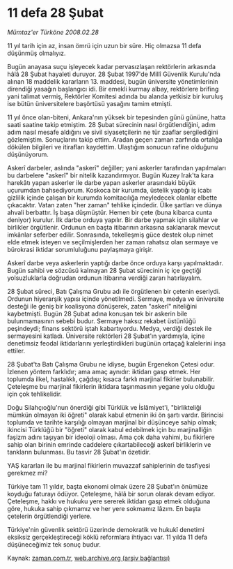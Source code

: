 # 11 defa 28 Şubat

*Mümtaz'er Türköne 2008.02.28*

<tr><td class="metin" colspan="2" style="padding-top: 20px; padding-left: 5px; padding-right: 10px;">11 yıl tarih için az, insan ömrü için uzun bir süre. Hiç olmazsa 11 defa düşünmüş olmalıyız.</td></tr><tr><td class="metin" colspan="2" style="padding-top: 20px; padding-left: 5px; padding-right: 10px;"><p>Bugün anayasa suçu işleyecek kadar pervasızlaşan rektörlerin arkasında hâlâ 28 Şubat hayaleti duruyor. 28 Şubat 1997'de Millî Güvenlik Kurulu'nda alınan 18 maddelik kararların 13. maddesi, bugün üniversite yönetimlerinin direndiği yasağın başlangıcı idi. Bir emekli kurmay albay, rektörlere brifing yani talimat vermiş, Rektörler Komitesi adında bu alanda yetkisiz bir kuruluş ise bütün üniversitelere başörtüsü yasağını tamim etmişti. 
<p>11 yıl önce olan-biteni, Ankara'nın yüksek bir tepesinden günü gününe, hatta saati saatine takip etmiştim. 28 Şubat sürecinin nasıl örgütlendiğini, adım adım nasıl mesafe aldığını ve sivil siyasetçilerin ne tür zaaflar sergilediğini gözlemiştim. Sonuçlarını takip ettim. Aradan geçen zaman zarfında ortalığa dökülen bilgileri ve itirafları kaydettim. Ulaştığım sonucun rafine olduğunu düşünüyorum.
<p>Askerî darbeler, aslında "askerî" değiller; yani askerler tarafından yapılmaları bu darbelere "askerî" bir nitelik kazandırmıyor. Bugün Kuzey Irak'ta kara harekâtı yapan askerler ile darbe yapan askerler arasındaki büyük uçurumdan bahsediyorum. Koskoca bir kurumda, üstelik yaptığı iş icabı gizlilik içinde çalışan bir kurumda komitacılığa meyledecek olanlar elbette çıkacaktır. Vatan zaten "her zaman" tehlike içindedir. Ülke şartları ve dünya ahvali berbattır. İş başa düşmüştür. Hemen bir çete (buna kibarca cunta deniyor) kurulur. İlk darbe orduya yapılır. Bir darbe yapmak için silahlar ve birlikler örgütlenir. Ordunun en başta itibarının arkasına saklanarak mevcut imkânlar seferber edilir. Sonrasında, tekelleşmiş güce destek olup nimet elde etmek isteyen ve seçilmişlerden her zaman rahatsız olan sermaye ve bürokrasi iktidar sorumluluğunu paylaşmaya girişir.
<p>Askerî darbe veya askerlerin yaptığı darbe önce orduya karşı yapılmaktadır. Bugün sahibi ve sözcüsü kalmayan 28 Şubat sürecinin iç içe geçtiği yolsuzluklarla doğrudan ordunun itibarına verdiği zararı hatırlayalım.
<p>28 Şubat süreci, Batı Çalışma Grubu adı ile örgütlenen bir çetenin eseriydi. Ordunun hiyerarşik yapısı içinde yönetilmedi. Sermaye, medya ve üniversite desteği ile geniş bir koalisyona dönüşerek, zaten "askerî" niteliğini kaybetmişti. Bugün 28 Şubat adına konuşan tek bir askerin bile bulunmamasının sebebi budur. Sermaye haksız rekabet üstünlüğü peşindeydi; finans sektörü iştah kabartıyordu. Medya, verdiği destek ile sermayesini katladı. Üniversite rektörleri 28 Şubat'ın yardımıyla, içine denetimsiz feodal iktidarlarını yerleştirdikleri bugünün ortaçağ kalelerini inşa ettiler.
<p>28 Şubat'ta Batı Çalışma Grubu ne idiyse, bugün Ergenekon Çetesi odur. İzlenen yöntem farklıdır; ama amaç aynıdır: iktidarı gasp etmek. Her toplumda ilkel, hastalıklı, çağdışı; kısaca farklı marjinal fikirler bulunabilir. Çeteleşme bu marjinal fikirlerin iktidara taşınmasının yegane yolu olduğu için çok tehlikelidir.
<p>Doğu Silahçıoğlu'nun önerdiği gibi Türklük ve İslâmiyet'i, "birlikteliği mümkün olmayan iki öğreti" olarak kabul etmenin iki ön şartı vardır. Birincisi toplumda ve tarihte karşılığı olmayan marjinal bir düşünceye sahip olmak; ikincisi Türklüğü bir "öğreti" olarak kabul edebilmek için bu marjinalliğin faşizm adını taşıyan bir ideoloji olması. Ama çok daha vahimi, bu fikirlere sahip olan birinin emrinde caddelere çıkartabileceği askerî birliklerin ve tankların bulunması. Bu tasvir 28 Şubat'ın özetidir. 
<p>YAŞ kararları ile bu marjinal fikirlerin muvazzaf sahiplerinin de tasfiyesi gerekmez mi?
<p>Türkiye tam 11 yıldır, başta ekonomi olmak üzere 28 Şubat'ın önümüze koyduğu faturayı ödüyor. Çeteleşme, hâlâ bir sorun olarak devam ediyor. Çeteleşme, hakkı ve hukuku yere sererek iktidarı gasp etmek olduğuna göre, hukuka sahip çıkmamız ve her yere sokmamız lâzım. En başta çetelerin örgütlendiği yerlere.
<p>Türkiye'nin güvenlik sektörü üzerinde demokratik ve hukukî denetimi eksiksiz gerçekleştireceği köklü reformlara ihtiyacı var. 11 yılda 11 defa düşüneceğimiz tek sonuç budur.<br/></p></p></p></p></p></p></p></p></p></p></td></tr>

Kaynak: [zaman.com.tr](http://zaman.com.tr/yazar.do?yazino=657837), [web.archive.org (arşiv bağlantısı)](http://web.archive.org/web/20080527065124/http://www.zaman.com.tr:80/yazar.do?yazino=657837)
